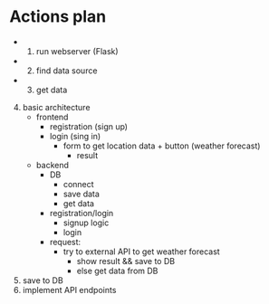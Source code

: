 # Actions plan

+ 1. run webserver (Flask)
+ 2. find data source
+ 3. get data
4. basic architecture
    + frontend
        + registration (sign up)
        + login (sing in)
            - form to get location data + button (weather forecast)
                - result
    - backend
        - DB
            + connect
            + save data
            + get data
        - registration/login
            + signup logic
            - login
        - request:
            - try to external API to get weather forecast
                - show result && save to DB
                - else get data from DB
5. save to DB
6. implement API endpoints
